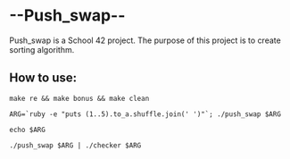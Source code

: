 # --Push_swap--

Push_swap is a School 42 project. The purpose of this project is to create sorting algorithm.

## How to use:
```
make re && make bonus && make clean

ARG=`ruby -e "puts (1..5).to_a.shuffle.join(' ')"`; ./push_swap $ARG

echo $ARG

./push_swap $ARG | ./checker $ARG
```